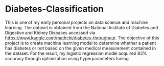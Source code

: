 # Diabetes-Classification
This is one of my early personal projects on data science and machine learning. The dataset is obtained from the National Institute of Diabetes and Digestive and Kidney Diseases accessed via https://www.kaggle.com/mathchi/diabetes-throughout. The objective of this project is to create machine learning model to determine whether a patient has diabetes or not based on the given medical measurement contained in the dataset. For the result, my logistic regression model acquired 83% accuracy through optimization using hyperparameters tuning
